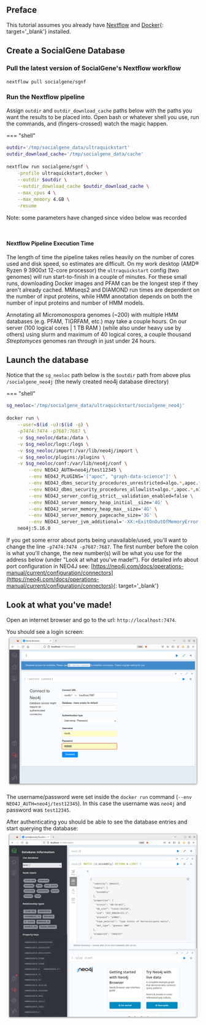 ## Preface

This tutorial assumes you already have [Nextflow](/nextflow/installation) and [Docker](https://docs.docker.com/get-docker/){: target='_blank'} installed.


## Create a SocialGene Database

### Pull the latest version of SocialGene's Nextflow workflow

```
nextflow pull socialgene/sgnf
```

### Run the Nextflow pipeline

Assign `outdir` and `outdir_download_cache` paths below with the paths you want the results to be placed into. Open bash or whatever shell you use, run the commands, and (fingers-crossed) watch the magic happen.

=== "shell"
```bash
outdir='/tmp/socialgene_data/ultraquickstart'
outdir_download_cache='/tmp/socialgene_data/cache'

nextflow run socialgene/sgnf \
    -profile ultraquickstart,docker \
    --outdir $outdir \
    --outdir_download_cache $outdir_download_cache \
    --max_cpus 4 \
    --max_memory 4.GB \
    -resume
```

Note: some parameters have changed since video below was recorded
<div id="video" class="tabcontent" style="display:inline-block;width: 75%">
<script id="asciicast-O4eRe3YNVeRPR4ekRZMH0ry3s" src="https://asciinema.org/a/O4eRe3YNVeRPR4ekRZMH0ry3s.js" async></script>
</div>

#### Nextflow Pipeline Execution Time

The length of time the pipeline takes relies heavily on the number of cores used and disk speed, so estimates are difficult. On my work desktop (AMD® Ryzen 9 3900xt 12-core processor) the `ultraquickstart` config (two genomes) will run start-to-finish in a couple of minutes. For these small runs, downloading Docker images and PFAM can be the longest step if they aren't already cached. MMseqs2 and DIAMOND run times are dependent on the number of input proteins, while HMM annotation depends on both the number of input proteins and number of HMM models.

Annotating all Micromonospora genomes (~200) with multiple HMM databases (e.g. PFAM, TIGRFAM, etc.) may take a couple hours. On our server (100 logical cores | 1 TB RAM ) (while also under heavy use by others) using slurm and maximum of 40 logical cores, a couple thousand *Streptomyces* genomes ran through in just under 24 hours.

## Launch the database

Notice that the `sg_neoloc` path below is the `$outdir` path from above plus `/socialgene_neo4j` (the newly created neo4j database directory)

=== "shell"
```bash
sg_neoloc='/tmp/socialgene_data/ultraquickstart/socialgene_neo4j'

docker run \
    --user=$(id -u):$(id -g) \
    -p7474:7474 -p7687:7687 \
    -v $sg_neoloc/data:/data \
    -v $sg_neoloc/logs:/logs \
    -v $sg_neoloc/import:/var/lib/neo4j/import \
    -v $sg_neoloc/plugins:/plugins \
    -v $sg_neoloc/conf:/var/lib/neo4j/conf \
        --env NEO4J_AUTH=neo4j/test12345 \
        --env NEO4J_PLUGINS='["apoc", "graph-data-science"]' \
        --env NEO4J_dbms_security_procedures_unrestricted=algo.*,apoc.*,n10s.*,gds.*, \
        --env NEO4J_dbms_security_procedures_allowlist=algo.*,apoc.*,n10s.*,gds.* \
        --env NEO4J_server_config_strict__validation_enabled=false \
        --env NEO4J_server_memory_heap_initial__size='4G' \
        --env NEO4J_server_memory_heap_max__size='4G' \
        --env NEO4J_server_memory_pagecache_size='3G' \
        --env NEO4J_server_jvm_additional='-XX:+ExitOnOutOfMemoryError' \
    neo4j:5.16.0
```

If you get some error about ports being unavailable/used, you'll want to change the line `-p7474:7474 -p7687:7687`.
The first number before the colon is what you'll change, the new number(s) will be what you use for the address below (under "Look at what you've made!"). For detailed info about port configuration in NEO4J see: [https://neo4j.com/docs/operations-manual/current/configuration/connectors](https://neo4j.com/docs/operations-manual/current/configuration/connectors){: target='_blank'}


## Look at what you've made!

Open an internet browser and go to the url: `http://localhost:7474`.

You should see a login screen:
![Neo4j web page, logging in](./media/localhost_login.png)

The username/password were set inside the `docker run` command (`--env NEO4J_AUTH=neo4j/test12345`). In this case the username was `neo4j` and password was `test12345`.

After authenticating you should be able to see the database entries and start querying the database:
![Neo4j web page, logged in](./media/localhost_logged_in.png)
